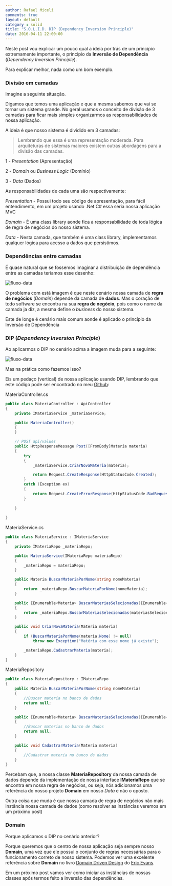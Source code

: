 ```yaml
---
author: Rafael Miceli
comments: true
layout: default 
category : solid 
title: "S.O.L.I.D. DIP (Dependency Inversion Principle)" 
date: 2016-04-11 22:00:00
---
```

 
Neste post vou explicar um pouco qual a ideia por trás de um princípio extremamente importante, o principio da __Inversão de Dependência__ (_Dependency Inversion Principle_).

Para explicar melhor, nada como um bom exemplo.

### Divisão em camadas

Imagine a seguinte situação.

Digamos que temos uma aplicação e que a mesma sabemos que vai se tornar um sistema grande. No geral usamos o conceito de divisão de 3 camadas para ficar mais simples organizarmos as responsabilidades de nossa aplicação.

A ideia é que nosso sistema é dividido em 3 camadas: 

> Lembrando que essa é uma representação moderada. Para arquiteturas de sistemas maiores existem outras abordagens para a divisão das camadas. 

1 - _Presentation_ (Apresentação)

2 - _Domain_ ou _Business Logic_ (Domínio)

3 - _Data_ (Dados)

As responsabilidades de cada uma são respectivamente:

_Presentation_ - Possui todo seu código de apresentação, para fácil entendimento, em um projeto usando .Net C# essa seria nossa aplicação MVC

_Domain_ - É uma class library aonde fica a responsabilidade de toda lógica de regra de negócios do nosso sistema. 

_Data_ - Nesta camada, que também é uma class library, implementamos qualquer lógica para acesso a dados que persistimos.

### Dependências entre camadas

É quase natural que se fossemos imaginar a distribuição de dependência entre as camadas teríamos esse desenho:

![fluxo-data](http://rafael-miceli.com.br/ico/Inversao-De-Dependencia/fluxo-data.png)

O problema com está imagem é que neste cenário nossa camada de __regra de negócios__ (_Domain_) depende da camada de __dados__. 
Mas o coração de todo software se encontra na sua __regra de negócio__, pois como o nome da camada ja diz, a mesma define o _business_ do nosso sistema.

Este de longe é cenário mais comum aonde é aplicado o princípio da Inversão de Dependência

### DIP (_Dependency Inversion Principle_)

Ao aplicarmos o DIP no cenário acima a imagem muda para a seguinte:

![fluxo-data](http://rafael-miceli.com.br/ico/Inversao-De-Dependencia/fluxo-domain.png)

Mas na prática como fazemos isso?

Eis um pedaço (vertical) de nossa aplicação usando DIP, lembrando que este código pode ser encontrado no meu [Github](https://github.com/Rafael-Miceli/Blog-Codes/tree/master/IdeiasComAzeite/AutoFixtureSample/Escola):

MateriaController.cs

```csharp
public class MateriaController : ApiController
{
    private IMateriaService _materiaService;

    public MateriaController()
    {
    }

    // POST api/values
    public HttpResponseMessage Post([FromBody]Materia materia)
    {
        try
        {
            _materiaService.CriarNovaMateria(materia);

            return Request.CreateResponse(HttpStatusCode.Created);
        }
        catch (Exception ex)
        {
            return Request.CreateErrorResponse(HttpStatusCode.BadRequest, ex.Message);
        }
        
    }
    
}
```

MateriaService.cs

```csharp
public class MateriaService : IMateriaService
{
    private IMateriaRepo _materiaRepo;

    public MateriaService(IMateriaRepo materiaRepo)
    {
        _materiaRepo = materiaRepo;
    }

    public Materia BuscarMateriaPorNome(string nomeMateria)
    {
        return _materiaRepo.BuscarMateriaPorNome(nomeMateria);
    }

    public IEnumerable<Materia> BuscarMateriasSelecionadas(IEnumerable<int> materiasSelecionadasId)
    {
        return _materiaRepo.BuscarMateriasSelecionadas(materiasSelecionadasId);
    }

    public void CriarNovaMateria(Materia materia)
    {
        if (BuscarMateriaPorNome(materia.Nome) != null)
            throw new Exception("Matéria com esse nome já existe");

        _materiaRepo.CadastrarMateria(materia);
    }
}
```

MateriaRepository
```csharp
public class MateriaRepository : IMateriaRepo
{
    public Materia BuscarMateriaPorNome(string nomeMateria)
    {
        //Buscar materia no banco de dados
        return null;
    }

    public IEnumerable<Materia> BuscarMateriasSelecionadas(IEnumerable<int> materiasSelecionadasId)
    {
        //Buscar materias no banco de dados
        return null;
    }

    public void CadastrarMateria(Materia materia)
    {
        //Cadastrar materia no banco de dados
    }
}
```

Percebam que, a nossa classe __MateriaRepository__ da nossa camada de dados depende da implementação de nossa interface __IMateriaRepo__ que se encontra em nossa regra de negócios, ou seja, nós adicionamos uma referência do nosso projeto __Domain__ em nosso _Data_ e não o oposto.

Outra coisa que muda é que nossa camada de regra de negócios não mais instância nossa camada de dados (como resolver as instâncias veremos em um próximo post)

### Domain

Porque aplicamos o DIP no cenário anterior?

Porque queremos que o centro de nossa aplicação seja sempre nosso __Domain__, uma vez que ele possui o conjunto de regras necessárias para o funcionamento correto de nosso sistema. Podemos ver uma excelente referência sobre __Domain__ no livro [Domain Driven Design](http://www.amazon.com/Domain-Driven-Design-Tackling-Complexity-Software/dp/0321125215) do [Eric Evans](https://twitter.com/ericevans0).

Em um próximo post vamos ver como iniciar as instâncias de nossas classes após termos feito a inversão das dependências.
